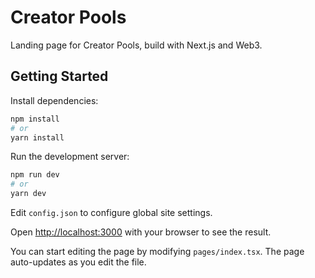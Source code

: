 # Creator Pools

Landing page for Creator Pools, build with Next.js and Web3.

## Getting Started

Install dependencies:

```bash
npm install
# or
yarn install
```

Run the development server:

```bash
npm run dev
# or
yarn dev
```

Edit `config.json` to configure global site settings.

Open [http://localhost:3000](http://localhost:3000) with your browser to see the result.

You can start editing the page by modifying `pages/index.tsx`. The page auto-updates as you edit the file.
